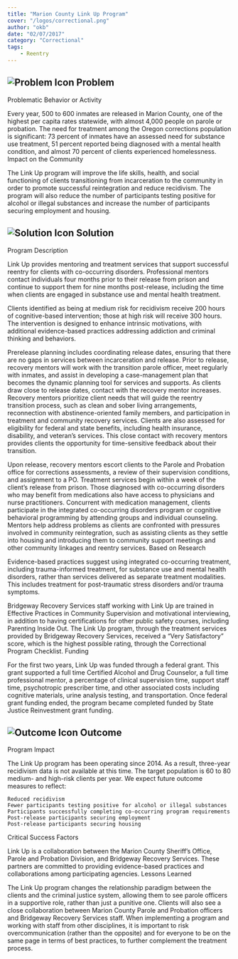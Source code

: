 ```yaml
---
title: "Marion County Link Up Program"
cover: "/logos/correctional.png"
author: "okb"
date: "02/07/2017"
category: "Correctional"
tags:
    - Reentry
---
```


## ![Problem Icon](https://github.com/google/material-design-icons/raw/master/alert/1x_web/ic_error_outline_black_48dp.png "Problem") Problem

Problematic Behavior or Activity

Every year, 500 to 600 inmates are released in Marion County, one of the highest per capita rates statewide, with almost 4,000 people on parole or probation. The need for treatment among the Oregon corrections population is significant: 73 percent of inmates have an assessed need for substance use treatment, 51 percent reported being diagnosed with a mental health condition, and almost 70 percent of clients experienced homelessness.
Impact on the Community

The Link Up program will improve the life skills, health, and social functioning of clients transitioning from incarceration to the community in order to promote successful reintegration and reduce recidivism. The program will also reduce the number of participants testing positive for alcohol or illegal substances and increase the number of participants securing employment and housing.

## ![Solution Icon](https://github.com/google/material-design-icons/raw/master/action/1x_web/ic_lightbulb_outline_black_48dp.png "Solution") Solution

Program Description

Link Up provides mentoring and treatment services that support successful reentry for clients with co-occurring disorders. Professional mentors contact individuals four months prior to their release from prison and continue to support them for nine months post-release, including the time when clients are engaged in substance use and mental health treatment.

Clients identified as being at medium risk for recidivism receive 200 hours of cognitive-based intervention; those at high risk will receive 300 hours. The intervention is designed to enhance intrinsic motivations, with additional evidence-based practices addressing addiction and criminal thinking and behaviors.

Prerelease planning includes coordinating release dates, ensuring that there are no gaps in services between incarceration and release. Prior to release, recovery mentors will work with the transition parole officer, meet regularly with inmates, and assist in developing a case-management plan that becomes the dynamic planning tool for services and supports. As clients draw close to release dates, contact with the recovery mentor increases. Recovery mentors prioritize client needs that will guide the reentry transition process, such as clean and sober living arrangements, reconnection with abstinence-oriented family members, and participation in treatment and community recovery services. Clients are also assessed for eligibility for federal and state benefits, including health insurance, disability, and veteran’s services. This close contact with recovery mentors provides clients the opportunity for time-sensitive feedback about their transition.

Upon release, recovery mentors escort clients to the Parole and Probation office for corrections assessments, a review of their supervision conditions, and assignment to a PO. Treatment services begin within a week of the client’s release from prison. Those diagnosed with co-occurring disorders who may benefit from medications also have access to physicians and nurse practitioners. Concurrent with medication management, clients participate in the integrated co-occurring disorders program or cognitive behavioral programming by attending groups and individual counseling. Mentors help address problems as clients are confronted with pressures involved in community reintegration, such as assisting clients as they settle into housing and introducing them to community support meetings and other community linkages and reentry services.
Based on Research

Evidence-based practices suggest using integrated co-occurring treatment, including trauma-informed treatment, for substance use and mental health disorders, rather than services delivered as separate treatment modalities. This includes treatment for post-traumatic stress disorders and/or trauma symptoms.

Bridgeway Recovery Services staff working with Link Up are trained in Effective Practices in Community Supervision and motivational interviewing, in addition to having certifications for other public safety courses, including Parenting Inside Out. The Link Up program, through the treatment services provided by Bridgeway Recovery Services, received a “Very Satisfactory” score, which is the highest possible rating, through the Correctional Program Checklist.
Funding

For the first two years, Link Up was funded through a federal grant. This grant supported a full time Certified Alcohol and Drug Counselor, a full time professional mentor, a percentage of clinical supervision time, support staff time, psychotropic prescriber time, and other associated costs including cognitive materials, urine analysis testing, and transportation. Once federal grant funding ended, the program became completed funded by State Justice Reinvestment grant funding.

## ![Outcome Icon](https://github.com/google/material-design-icons/raw/master/action/1x_web/ic_view_list_black_48dp.png "Outcome") Outcome

Program Impact

The Link Up program has been operating since 2014. As a result, three-year recidivism data is not available at this time. The target population is 60 to 80 medium- and high-risk clients per year. We expect future outcome measures to reflect:

    Reduced recidivism
    Fewer participants testing positive for alcohol or illegal substances
    Participants successfully completing co-occurring program requirements
    Post-release participants securing employment
    Post-release participants securing housing

Critical Success Factors

Link Up is a collaboration between the Marion County Sheriff’s Office, Parole and Probation Division, and Bridgeway Recovery Services. These partners are committed to providing evidence-based practices and collaborations among participating agencies.
Lessons Learned

The Link Up program changes the relationship paradigm between the clients and the criminal justice system, allowing them to see parole officers in a supportive role, rather than just a punitive one. Clients will also see a close collaboration between Marion County Parole and Probation officers and Bridgeway Recovery Services staff. When implementing a program and working with staff from other disciplines, it is important to risk overcommunication (rather than the opposite) and for everyone to be on the same page in terms of best practices, to further complement the treatment process.
